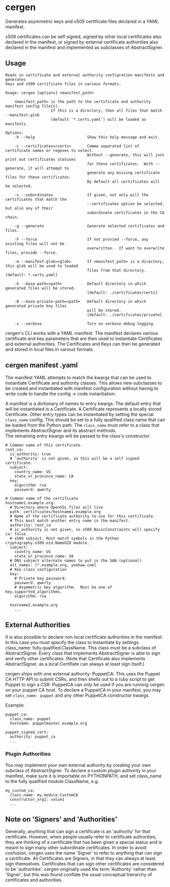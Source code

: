 # cergen

Generates asymmetric keys and x509 certificate files declared in a YAML manifest.

x509 certificates can be self signed, signed by other local certificates also declared in the
manifest, or signed by external certificate authorities also declared in the manifest and
implemented as subclasses of AbstractSigner.

## Usage

```
Reads in certificate and external authority configration manifests and generates
keys and x509 certificate files in various formats.

Usage: cergen [options] <manifest_path>

    <manifest_path> is the path to the certificate and authority manifest config file(s).
                    If this is a directory, then all files that match --manifest-glob
                    (default '*.certs.yaml') will be loaded as manifests.

Options:
    -h --help                       Show this help message and exit.

    -c --certificates=<certs>       Comma separated list of certificate names or regexes to select.
                                    Without --generate, this will just print out certificates statuses
                                    for these certificates.  With --generate, it will attempt to
                                    generate any missing certificate files for these certificates.
                                    By default all certificates will be selected.

    -s --subordinates               If given, not only will the certificates that match the
                                    --certificates option be selected, but also any of their
                                    subordinate certificates in the CA chain.

    -g --generate                   Generate selected certificates and files.

    -F --force                      If not provied --force, any existing files will not be
                                    overwritten.  If want to overwrite files, provide --force.

    -m --manifest-glob=<glob>       If <manifest_path> is a directory, this glob will be used to loaded
                                    files from that directory. [default: *.certs.yaml]

    -b --base-path=<path>           Default directory in which generated files will be stored.
                                    [default: ./certificates/certs]

    -B --base-private-path=<path>   Default directory in which generated private key files
                                    will be stored.
                                    [default: ./certificates/private]

    -v --verbose                    Turn on verbose debug logging.
```

cergen's CLI works with a YAML manifest.  The manifest declares various certificate and key
parameters that are then used to instantiate Certificates and external authorities.  The
Certificates and Keys can then be generated and stored in local files in various formats.


## cergen manifest .yaml

The manifest YAML attempts to match the kwargs that can be used to instantiate
Certificate and authority classes.  This allows new subclasses to be created and
instantiated with manifest configuration without having to write code to
handle the config -> code instantiation.

A manifest is a dictionary of names to entry kwargs.  The default entry that will be
instantiated is a Certificate.  A Certificate represents a locally stored Certificate.
Other entry types can be instantiated by setting the special `class_name` config.
This should be set to a fully qualified class name that can be loaded from the Python path.
The `class_name` must refer to a class that implements AbstractSigner and its abstract methods.  
The remaining entry kwargs will be passed to the class's constructor.

```
# Common name of this certificate.
root_ca:
  is_authority: true
  # 'authority' is not given, so this will be a self signed certificate.
  subject:
    country_name: US
    state_or_province_name: CA
  key:
    algorithm: rsa
    password: qwerty

# Common name of the certificate
hostname1.example.org:
  # Directory where OpenSSL files will live
  path: certificates/hostname1.example.org
  # Name of the certificate authority to use for this certificate.
  # This must match another entry name in the manifest.
  authority: root_ca
  # is_authority is not given, so x509 BasicConstraints will specify ca: false.
  # x509 subject. Must match symbols in the Python cryptography.x509.oid.NameOID module.
  subject:
    country_name: US
    state_or_province_name: VA
  # DNS subject alternate names to put in the SAN (optional)
  alt_names: [*.example.org, yeehaw.com]
  # Key class configuration
  key:
    # Private key password.
    password: qwerty
    # Asymmetric key algorithm.  Must be one of key.supported_algorithms.
    algorithm: rsa

  hostname2.example.org
    ...
````

## External Authorities
It is also possible to declare non local certificate authorities in the manifest.  In this case
you must specify the class to instantiate by settings class_name: fully.qualified.ClassName.
This class must be a subclass of AbstractSigner.  Every class that implements
AbstractSigner is able to sign and verify other certificates. (Note that Certificate also
implements AbstractSigner, as a local Certifiate can always at least sign itself.)

cergen ships with one external authority: PuppetCA.  This uses the Puppet CA HTTP API
to submit CSRs, and then shells out to a ruby script to get Puppet to sign a CSR.  PuppetCA
can only be used if you are running cergen on your puppet CA host.  To declare a PuppetCA
in your manifest, you may set `class_name: puppet` and any other PuppetCA constructor kwargs.


Example:

```
puppet_ca:
  class_name: puppet
  hostname: puppetmaster.example.org

puppet_signed_cert:
  authority: puppet_ca
  ...
```

### Plugin Authorities
You may implement your own external authority by creating your own subclass of AbstractSigner.
To declare a custom plugin authority in your manifest, make sure it is importable on PYTHONPATH,
and set class_name to the fully qualified module.ClassName, e.g.

```
my_custom_ca:
  class_name: my.module.CustomCA
  constructor_arg1: value1
  ...
```

## Note on 'Signers' and 'Authorities'
Generally, anything that can sign a certificate is an 'authority' for that certificate.
However, when people usually refer to certificate authorities, they are thinking
of a certificate that has been given a special status and is meant
to sign many other subordinate certificates.  In order to avoid confusion, cergen
uses the name 'Signer' to refer to anything that can sign a certificate.  All
Certificates are Signers, in that they can always at least sign themselves.  Certificates
that can sign other certificates are considered to be 'authorities'.  cergen
originally used the term 'Authority' rather than 'Signer', but this was found
conflate the usual conceptual hierarchy of certificates and authorities.
